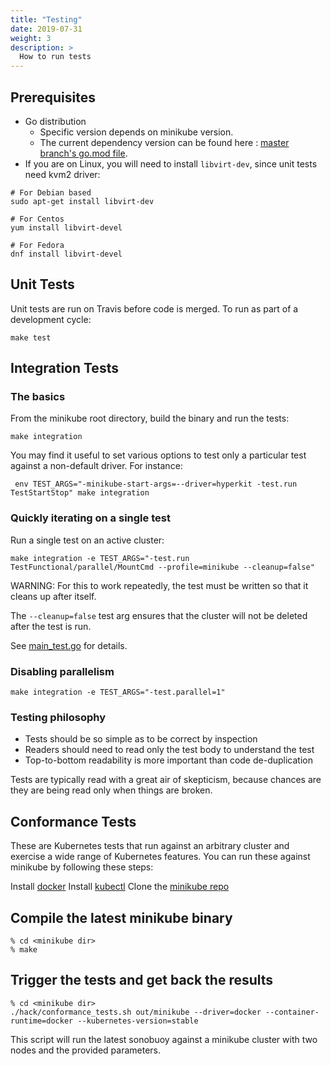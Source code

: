 ```yaml
---
title: "Testing"
date: 2019-07-31
weight: 3
description: >
  How to run tests
---
```


## Prerequisites

- Go distribution
  - Specific version depends on minikube version.
  - The current dependency version can be found here : [master branch's go.mod file](https://github.com/kubernetes/minikube/blob/master/go.mod).
- If you are on Linux, you will need to install `libvirt-dev`, since unit tests need kvm2 driver:

```shell
# For Debian based
sudo apt-get install libvirt-dev

# For Centos
yum install libvirt-devel

# For Fedora
dnf install libvirt-devel
```

## Unit Tests

Unit tests are run on Travis before code is merged. To run as part of a development cycle:

```shell
make test
```

## Integration Tests

### The basics

From the minikube root directory, build the binary and run the tests:

```shell
make integration
```

You may find it useful to set various options to test only a particular test against a non-default driver. For instance:

```shell
 env TEST_ARGS="-minikube-start-args=--driver=hyperkit -test.run TestStartStop" make integration
```

### Quickly iterating on a single test

Run a single test on an active cluster:

```shell
make integration -e TEST_ARGS="-test.run TestFunctional/parallel/MountCmd --profile=minikube --cleanup=false"
```

WARNING: For this to work repeatedly, the test must be written so that it cleans up after itself.

The `--cleanup=false` test arg ensures that the cluster will not be deleted after the test is run.

See [main_test.go](https://github.com/kubernetes/minikube/blob/master/test/integration/main_test.go) for details.

### Disabling parallelism

```shell
make integration -e TEST_ARGS="-test.parallel=1"
```

### Testing philosophy

- Tests should be so simple as to be correct by inspection
- Readers should need to read only the test body to understand the test
- Top-to-bottom readability is more important than code de-duplication

Tests are typically read with a great air of skepticism, because chances are they are being read only when things are broken.

## Conformance Tests

These are Kubernetes tests that run against an arbitrary cluster and exercise a wide range of Kubernetes features.
You can run these against minikube by following these steps:

Install [docker](https://docs.docker.com/engine/install/)
Install [kubectl](https://v1-18.docs.kubernetes.io/docs/tasks/tools/install-kubectl/)
Clone the [minikube repo](https://github.com/kubernetes/minikube)

## Compile the latest minikube binary

```console
% cd <minikube dir>
% make
```

## Trigger the tests and get back the results

```console
% cd <minikube dir>
./hack/conformance_tests.sh out/minikube --driver=docker --container-runtime=docker --kubernetes-version=stable
```

This script will run the latest sonobuoy against a minikube cluster with two nodes and the provided parameters.
